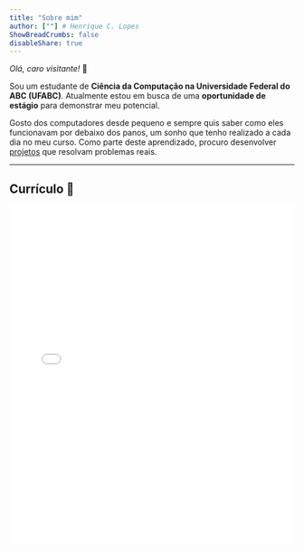 ```yaml
---
title: "Sobre mim"
author: [""] # Henrique C. Lopes
ShowBreadCrumbs: false
disableShare: true
---
```


_Olá, caro visitante!_ 👋

Sou um estudante de **Ciência da Computação na Universidade Federal do ABC (UFABC)**. Atualmente estou em busca de uma **oportunidade de estágio** para demonstrar meu potencial.

Gosto dos computadores desde pequeno e sempre quis saber como eles funcionavam por debaixo dos panos, um sonho que tenho realizado a cada dia no meu curso. Como parte deste aprendizado, procuro desenvolver [projetos](/projetos) que resolvam problemas reais.

---

## Currículo 📄

<iframe src="/HenriqueChavesLopesCV.pdf" width="100%" height="600px" style="border:none;"></iframe>
